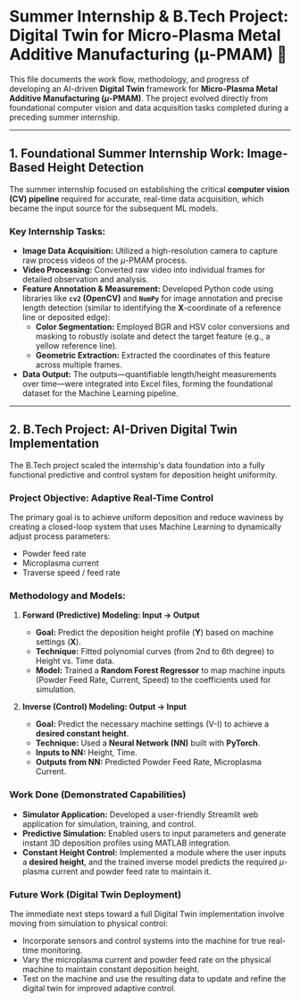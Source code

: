 

# Summer Internship & B.Tech Project: Digital Twin for Micro-Plasma Metal Additive Manufacturing (μ-PMAM) 🔬

This file documents the work flow, methodology, and progress of developing an AI-driven **Digital Twin** framework for **Micro-Plasma Metal Additive Manufacturing ($\mu$-PMAM)**. The project evolved directly from foundational computer vision and data acquisition tasks completed during a preceding summer internship.

***

## 1. Foundational Summer Internship Work: Image-Based Height Detection

The summer internship focused on establishing the critical **computer vision (CV) pipeline** required for accurate, real-time data acquisition, which became the input source for the subsequent ML models.

### Key Internship Tasks:

* **Image Data Acquisition:** Utilized a high-resolution camera to capture raw process videos of the $\mu$-PMAM process.
* **Video Processing:** Converted raw video into individual frames for detailed observation and analysis.
* **Feature Annotation & Measurement:** Developed Python code using libraries like **`cv2` (OpenCV)** and **`NumPy`** for image annotation and precise length detection (similar to identifying the $\mathbf{X}$-coordinate of a reference line or deposited edge):
    * **Color Segmentation:** Employed BGR and HSV color conversions and masking to robustly isolate and detect the target feature (e.g., a yellow reference line).
    * **Geometric Extraction:** Extracted the coordinates of this feature across multiple frames.
* **Data Output:** The outputs—quantifiable length/height measurements over time—were integrated into Excel files, forming the foundational dataset for the Machine Learning pipeline.

***

## 2. B.Tech Project: AI-Driven Digital Twin Implementation

The B.Tech project scaled the internship's data foundation into a fully functional predictive and control system for deposition height uniformity.

### Project Objective: Adaptive Real-Time Control

The primary goal is to achieve uniform deposition and reduce waviness by creating a closed-loop system that uses Machine Learning to dynamically adjust process parameters:

* Powder feed rate
* Microplasma current
* Traverse speed / feed rate

### Methodology and Models:

1.  **Forward (Predictive) Modeling: Input $\rightarrow$ Output**
    * **Goal:** Predict the deposition height profile ($\mathbf{Y}$) based on machine settings ($\mathbf{X}$).
    * **Technique:** Fitted polynomial curves (from 2nd to 6th degree) to Height vs. Time data.
    * **Model:** Trained a **Random Forest Regressor** to map machine inputs (Powder Feed Rate, Current, Speed) to the coefficients used for simulation.

2.  **Inverse (Control) Modeling: Output $\rightarrow$ Input**
    * **Goal:** Predict the necessary machine settings (V-I) to achieve a **desired constant height**.
    * **Technique:** Used a **Neural Network (NN)** built with **PyTorch**.
    * **Inputs to NN:** Height, Time.
    * **Outputs from NN:** Predicted Powder Feed Rate, Microplasma Current.

### Work Done (Demonstrated Capabilities)

* **Simulator Application:** Developed a user-friendly Streamlit web application for simulation, training, and control.
* **Predictive Simulation:** Enabled users to input parameters and generate instant 3D deposition profiles using MATLAB integration.
* **Constant Height Control:** Implemented a module where the user inputs a **desired height**, and the trained inverse model predicts the required $\mu$-plasma current and powder feed rate to maintain it.

### Future Work (Digital Twin Deployment)

The immediate next steps toward a full Digital Twin implementation involve moving from simulation to physical control:

* Incorporate sensors and control systems into the machine for true real-time monitoring.
* Vary the microplasma current and powder feed rate on the physical machine to maintain constant deposition height.
* Test on the machine and use the resulting data to update and refine the digital twin for improved adaptive control.
